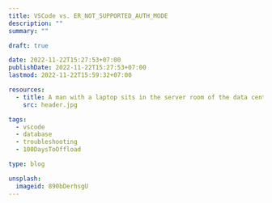```yaml
---
title: VSCode vs. ER_NOT_SUPPORTED_AUTH_MODE
description: ""
summary: ""

draft: true

date: 2022-11-22T15:27:53+07:00
publishDate: 2022-11-22T15:27:53+07:00
lastmod: 2022-11-22T15:59:32+07:00

resources:
  - title: A man with a laptop sits in the server room of the data center.
    src: header.jpg

tags:
  - vscode
  - database
  - troubleshooting
  - 100DaysToOffload

type: blog

unsplash:
  imageid: 890bDerhsgU
---
```

